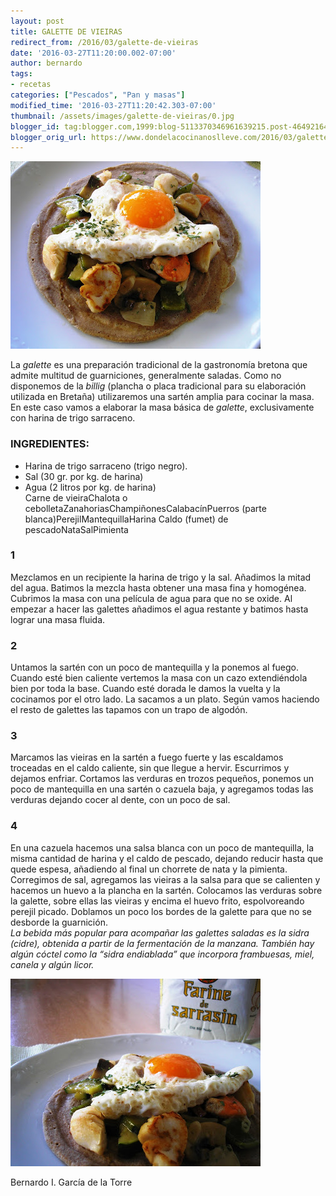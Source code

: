 ```yaml
---
layout: post
title: GALETTE DE VIEIRAS
redirect_from: /2016/03/galette-de-vieiras
date: '2016-03-27T11:20:00.002-07:00'
author: bernardo
tags:
- recetas
categories: ["Pescados", "Pan y masas"]
modified_time: '2016-03-27T11:20:42.303-07:00'
thumbnail: /assets/images/galette-de-vieiras/0.jpg
blogger_id: tag:blogger.com,1999:blog-5113370346961639215.post-4649216408694726389
blogger_orig_url: https://www.dondelacocinanoslleve.com/2016/03/galette-de-vieiras.html
---
```


![](/assets/images/galette-de-vieiras/0.jpg)

  
La _galette_ es una preparación tradicional de la gastronomía bretona que admite multitud de guarniciones, generalmente saladas. Como no disponemos de la _billig_ (plancha o placa tradicional para su elaboración utilizada en Bretaña) utilizaremos una sartén amplia para cocinar la masa. En este caso vamos a elaborar la masa básica de _galette_, exclusivamente con harina de trigo sarraceno.  
### INGREDIENTES:
* Harina de trigo sarraceno (trigo negro).
* Sal (30 gr. por kg. de harina)
* Agua (2 litros por kg. de harina)  
Carne de vieiraChalota o cebolletaZanahoriasChampiñonesCalabacínPuerros (parte blanca)PerejilMantequillaHarina Caldo (fumet) de pescadoNataSalPimienta  

### 1

Mezclamos en un recipiente la harina de trigo y la sal. Añadimos la mitad del agua. Batimos la mezcla hasta obtener una masa fina y homogénea. Cubrimos la masa con una película de agua para que no se oxide. Al empezar a hacer las galettes añadimos el agua restante y batimos hasta lograr una masa fluida.  

### 2

Untamos la sartén con un poco de mantequilla y la ponemos al fuego. Cuando esté bien caliente vertemos la masa con un cazo extendiéndola bien por toda la base. Cuando esté dorada le damos la vuelta y la cocinamos por el otro lado. La sacamos a un plato. Según vamos haciendo el resto de galettes las tapamos con un trapo de algodón.  

### 3

Marcamos las vieiras en la sartén a fuego fuerte y las escaldamos troceadas en el caldo caliente, sin que llegue a hervir. Escurrimos y dejamos enfriar. Cortamos las verduras en trozos pequeños, ponemos un poco de mantequilla en una sartén o cazuela baja, y agregamos todas las verduras dejando cocer al dente, con un poco de sal.  

### 4

En una cazuela hacemos una salsa blanca con un poco de mantequilla, la misma cantidad de harina y el caldo de pescado, dejando reducir hasta que quede espesa, añadiendo al final un chorrete de nata y la pimienta. Corregimos de sal, agregamos las vieiras a la salsa para que se calienten y hacemos un huevo a la plancha en la sartén. Colocamos las verduras sobre la galette, sobre ellas las vieiras y encima el huevo frito, espolvoreando perejil picado. Doblamos un poco los bordes de la galette para que no se desborde la guarnición.  
_La bebida más popular para acompañar las galettes saladas es la sidra (cidre), obtenida a partir de la fermentación de la manzana. También hay algún cóctel como la “sidra endiablada” que incorpora frambuesas, miel, canela y algún licor._

![](/assets/images/galette-de-vieiras/1.jpg)

Bernardo I. García de la Torre
